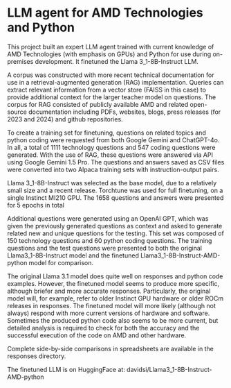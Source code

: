 # LLM agent for AMD Technologies and Python

This project built an expert LLM agent trained with current knowledge of AMD Technologies (with emphasis on GPUs) and Python for use during on-premises development. It finetuned the Llama 3_1-8B-Instruct LLM.

A corpus was constructed with more recent technical documentation for use in a retrieval-augmented generation (RAG) implementation. Queries can extract relevant information from a vector store (FAISS in this case) to provide additional context for the larger teacher model on questions. The corpus for RAG consisted of publicly available AMD and related open-source documentation including PDFs, websites, blogs, press releases (for 2023 and 2024) and github repositories. 

To create a training set for finetuning, questions on related topics and python coding were requested from both Google Gemini and ChatGPT-4o. In all, a total of 1111 technology questions and 547 coding questions were generated. With the use of RAG, these questions were answered via API using Google Gemini 1.5 Pro. The questions and answers saved as CSV files were converted into two Alpaca training sets with instruction-output pairs.

Llama 3_1-8B-Instruct was selected as the base model, due to a relatively small size and a recent release. Torchtune was used for full finetuning, on a single Instinct MI210 GPU. The 1658 questions and answers were presented for 5 epochs in total

Additional questions were generated using an OpenAI GPT, which was given the previously generated questions as context and asked to generate related new and unique questions for the testing. This set was composed of 150 technology questions and 60 python coding questions. The training questions and the test questions were presented to both the original Llama3_1-8B-Instruct model and the finetuned Llama3_1-8B-Instruct-AMD-python model for comparison.

The original Llama 3.1 model does quite well on responses and python code examples. However, the finetuned model seems to produce more specific, although briefer and more accurate responses. Particularly, the original model will, for example, refer to older Instinct GPU hardware or older ROCm releases in responses. The finetuned model will more likely (although not always) respond with more current versions of hardware and software. Sometimes the produced python code also seems to be more current, but detailed analysis is required to check for both the accuracy and the successful execution of the code on AMD and other hardware.

Complete side-by-side comparisons in spreadsheets are available in the responses directory.

The finetuned LLM is on HuggingFace at: davidsi/Llama3_1-8B-Instruct-AMD-python
